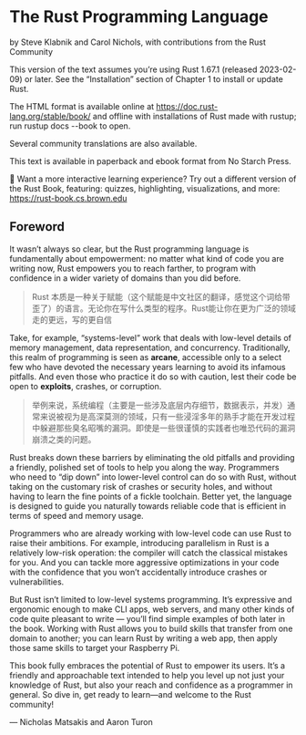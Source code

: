 # The Rust Programming Language
by Steve Klabnik and Carol Nichols, with contributions from the Rust Community

This version of the text assumes you’re using Rust 1.67.1 (released 2023-02-09) or later. See the “Installation” section of Chapter 1 to install or update Rust.

The HTML format is available online at https://doc.rust-lang.org/stable/book/ and offline with installations of Rust made with rustup; run rustup docs --book to open.

Several community translations are also available.

This text is available in paperback and ebook format from No Starch Press.

🚨 Want a more interactive learning experience? Try out a different version of the Rust Book, featuring: quizzes, highlighting, visualizations, and more: https://rust-book.cs.brown.edu

## Foreword
It wasn’t always so clear, but the Rust programming language is fundamentally about empowerment: no matter what kind of code you are writing now, Rust empowers you to reach farther, to program with confidence in a wider variety of domains than you did before.

> Rust 本质是一种关于赋能（这个赋能是中文社区的翻译，感觉这个词给带歪了）的语言。无论你在写什么类型的程序。Rust能让你在更为广泛的领域走的更远，写的更自信

Take, for example, “systems-level” work that deals with low-level details of memory management, data representation, and concurrency. Traditionally, this realm of programming is seen as **arcane**, accessible only to a select few who have devoted the necessary years learning to avoid its infamous pitfalls. And even those who practice it do so with caution, lest their code be open to **exploits**, crashes, or corruption.

> 举例来说，系统编程（主要是一些涉及底层内存细节，数据表示，并发）通常来说被视为是高深莫测的领域，只有一些浸淫多年的熟手才能在开发过程中躲避那些臭名昭嘴的漏洞。即使是一些很谨慎的实践者也唯恐代码的漏洞崩溃之类的问题。

Rust breaks down these barriers by eliminating the old pitfalls and providing a friendly, polished set of tools to help you along the way. Programmers who need to “dip down” into lower-level control can do so with Rust, without taking on the customary risk of crashes or security holes, and without having to learn the fine points of a fickle toolchain. Better yet, the language is designed to guide you naturally towards reliable code that is efficient in terms of speed and memory usage.

Programmers who are already working with low-level code can use Rust to raise their ambitions. For example, introducing parallelism in Rust is a relatively low-risk operation: the compiler will catch the classical mistakes for you. And you can tackle more aggressive optimizations in your code with the confidence that you won’t accidentally introduce crashes or vulnerabilities.

But Rust isn’t limited to low-level systems programming. It’s expressive and ergonomic enough to make CLI apps, web servers, and many other kinds of code quite pleasant to write — you’ll find simple examples of both later in the book. Working with Rust allows you to build skills that transfer from one domain to another; you can learn Rust by writing a web app, then apply those same skills to target your Raspberry Pi.

This book fully embraces the potential of Rust to empower its users. It’s a friendly and approachable text intended to help you level up not just your knowledge of Rust, but also your reach and confidence as a programmer in general. So dive in, get ready to learn—and welcome to the Rust community!

— Nicholas Matsakis and Aaron Turon